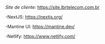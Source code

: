 *Site de cliente:* https://site.lbrtelecom.com.br

-NextJS: https://nextjs.org/  

-Mantine UI: https://mantine.dev/  

-Netlify: https://www.netlify.com/  


